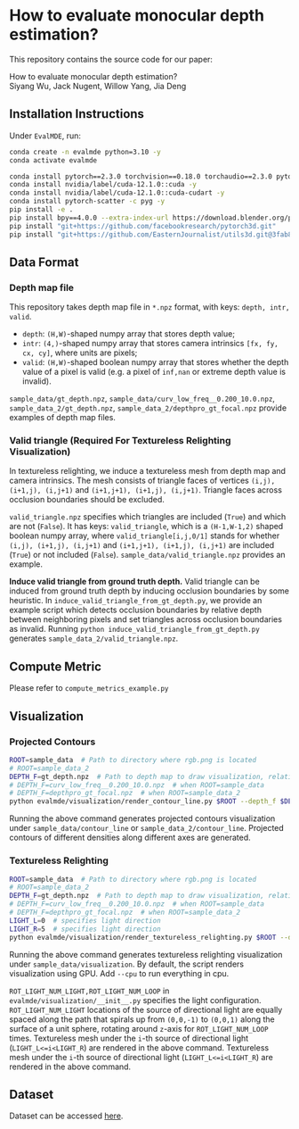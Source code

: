 # How to evaluate monocular depth estimation?
This repository contains the source code for our paper:

How to evaluate monocular depth estimation?<br/>
Siyang Wu, Jack Nugent, Willow Yang, Jia Deng

## Installation Instructions
Under `EvalMDE`, run:
```bash
conda create -n evalmde python=3.10 -y
conda activate evalmde

conda install pytorch==2.3.0 torchvision==0.18.0 torchaudio==2.3.0 pytorch-cuda=12.1 -c pytorch -c nvidia -y
conda install nvidia/label/cuda-12.1.0::cuda -y
conda install nvidia/label/cuda-12.1.0::cuda-cudart -y
conda install pytorch-scatter -c pyg -y
pip install -e .
pip install bpy==4.0.0 --extra-index-url https://download.blender.org/pypi/
pip install "git+https://github.com/facebookresearch/pytorch3d.git"
pip install "git+https://github.com/EasternJournalist/utils3d.git@3fab839f0be9931dac7c8488eb0e1600c236e183"
```

## Data Format
### Depth map file
This repository takes depth map file in `*.npz` format, with keys: `depth, intr, valid`.
+ `depth`: `(H,W)`-shaped numpy array that stores depth value;
+ `intr`: `(4,)`-shaped numpy array that stores camera intrinsics `[fx, fy, cx, cy]`, where units are pixels;
+ `valid`: `(H,W)`-shaped boolean numpy array that stores whether the depth value of a pixel is valid (e.g. a pixel of `inf,nan` or extreme depth value is invalid).

`sample_data/gt_depth.npz`, `sample_data/curv_low_freq__0.200_10.0.npz`, `sample_data_2/gt_depth.npz`, `sample_data_2/depthpro_gt_focal.npz` provide examples of depth map files.
### Valid triangle (Required For Textureless Relighting Visualization)
In textureless relighting, we induce a textureless mesh from depth map and camera intrinsics. The mesh consists of triangle faces of vertices `(i,j), (i+1,j), (i,j+1)` and `(i+1,j+1), (i+1,j), (i,j+1)`.
Triangle faces across occlusion boundaries should be excluded.

`valid_triangle.npz` specifies which triangles are included (`True`) and which are not (`False`). 
It has keys: `valid_triangle`, which is a `(H-1,W-1,2)` shaped boolean numpy array, where `valid_triangle[i,j,0/1]` stands for whether `(i,j), (i+1,j), (i,j+1)` and `(i+1,j+1), (i+1,j), (i,j+1)` are included (`True`) or not included (`False`).
`sample_data/valid_triangle.npz` provides an example.

**Induce valid triangle from ground truth depth.** Valid triangle can be induced from ground truth depth by inducing occlusion boundaries by some heuristic.
In `induce_valid_triangle_from_gt_depth.py`, we provide an example script which detects occlusion boundaries by relative depth between neighboring pixels and set triangles across occlusion boundaries as invalid.
Running `python induce_valid_triangle_from_gt_depth.py` generates `sample_data_2/valid_triangle.npz`. 

## Compute Metric
Please refer to `compute_metrics_example.py`

## Visualization
### Projected Contours
```bash
ROOT=sample_data  # Path to directory where rgb.png is located
# ROOT=sample_data_2
DEPTH_F=gt_depth.npz  # Path to depth map to draw visualization, relative to $ROOT 
# DEPTH_F=curv_low_freq__0.200_10.0.npz  # when ROOT=sample_data
# DEPTH_F=depthpro_gt_focal.npz  # when ROOT=sample_data_2
python evalmde/visualization/render_contour_line.py $ROOT --depth_f $DEPTH_F
```
Running the above command generates projected contours visualization under `sample_data/contour_line` or `sample_data_2/contour_line`.
Projected contours of different densities along different axes are generated.
### Textureless Relighting
```bash
ROOT=sample_data  # Path to directory where rgb.png is located
# ROOT=sample_data_2
DEPTH_F=gt_depth.npz  # Path to depth map to draw visualization, relative to $ROOT 
# DEPTH_F=curv_low_freq__0.200_10.0.npz  # when ROOT=sample_data
# DEPTH_F=depthpro_gt_focal.npz  # when ROOT=sample_data_2
LIGHT_L=0  # specifies light direction
LIGHT_R=5  # specifies light direction
python evalmde/visualization/render_textureless_relighting.py $ROOT --depth_f $DEPTH_F --light_l $LIGHT_L --light_r $LIGHT_R
```
Running the above command generates textureless relighting visualization under `sample_data/visualization`.
By default, the script renders visualization using GPU. Add `--cpu` to run everything in cpu.

`ROT_LIGHT_NUM_LIGHT,ROT_LIGHT_NUM_LOOP` in `evalmde/visualization/__init__.py` specifies the light configuration. 
`ROT_LIGHT_NUM_LIGHT` locations of the source of directional light are equally spaced along the path that spirals up from `(0,0,-1)` to `(0,0,1)` along the surface of a unit sphere, rotating around `z`-axis for `ROT_LIGHT_NUM_LOOP` times.
Textureless mesh under the `i`-th source of directional light (`LIGHT_L<=i<LIGHT_R`) are rendered in the above command. 
Textureless mesh under the `i`-th source of directional light (`LIGHT_L<=i<LIGHT_R`) are rendered in the above command.

## Dataset
Dataset can be accessed [here](https://drive.google.com/drive/folders/1amzb6KyF2USFQ5W4CeYKFCh1F-yOQsmp?usp=sharing).